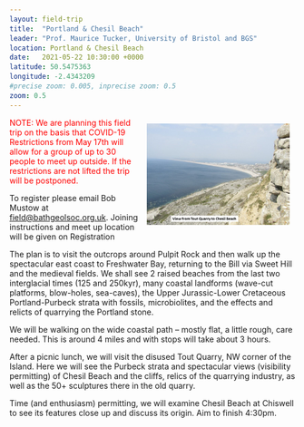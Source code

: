 ```yaml
---
layout: field-trip
title:  "Portland & Chesil Beach"
leader: "Prof. Maurice Tucker, University of Bristol and BGS"
location: Portland & Chesil Beach
date:   2021-05-22 10:30:00 +0000
latitude: 50.5475363
longitude: -2.4343209
#precise zoom: 0.005, inprecise zoom: 0.5
zoom: 0.5
---
```

<img style="float:right; max-width: 50%; margin: 10px;" src="/assets/chesil-beach.png">
<span style="color: red;">NOTE: We are planning this field trip on the basis that COVID-19 Restrictions from May 17th will allow for a group of up to 30 people to meet up outside. If the restrictions are not lifted the trip will be postponed.</span>

To register please email Bob Mustow at <a href="sendto:field@bathgeolsoc.org.uk">field@bathgeolsoc.org.uk</a>. Joining instructions and meet up location will be given on Registration

The plan is to visit the outcrops around Pulpit Rock and then walk up the spectacular east coast to Freshwater Bay, returning to the Bill via Sweet Hill and the medieval fields. We shall see 2 raised beaches from the last two interglacial times (125 and 250kyr), many coastal landforms (wave-cut platforms, blow-holes, sea-caves), the Upper Jurassic-Lower Cretaceous Portland-Purbeck strata with fossils, microbiolites, and the effects and relicts of quarrying the Portland stone.

We will be walking on the wide coastal path – mostly flat, a little rough, care needed. This is around 4 miles and with stops will take about 3 hours.

After a picnic lunch, we will visit the disused Tout Quarry, NW corner of the Island. Here we will see the Purbeck strata and spectacular views (visibility permitting) of Chesil Beach and the cliffs, relics of the quarrying industry, as well as the 50+ sculptures there in the old quarry.

Time (and enthusiasm) permitting, we will examine Chesil Beach at Chiswell to see its features close up and discuss its origin. Aim to finish 4:30pm.